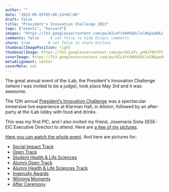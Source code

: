 ```yaml
---
author: ""
date: "2023-05-03T05:00:24+02:00"
draft: false
title: "President's Innovation Challenge 2023"
tags: ["events", "harvard"]
images: "https://lh3.googleusercontent.com/pw/AIL4fc94HkE8ilolNGpadOAJjOXPXgEJQR-hEd0GRf1xpelXPGtedEm0x0ozBdP8Cf69CcnST5D0_DgFjF9uL-XWlppJ3PnSkS9ZWWQodLxGTLnOteNjNF1r=w2400"
comments: false     # set false to hide Disqus comments
share: true        # set false to share buttons
thumbnailImagePosition: right
thumbnailImage: https://lh3.googleusercontent.com/pw/AIL4fc_pnNJ70UTP5TnztvIEPBDRRRutE1tkBuwP1JaMac-VvkxlxTqtZotHrzwf6aebLuFpeZD7rV1EiWY1mBpHCIPWYvE3du1gwFUCVaerqRDO9wG_ElaJ=w2400
coverImage: https://lh3.googleusercontent.com/pw/AIL4fc94HkE8ilolNGpadOAJjOXPXgEJQR-hEd0GRf1xpelXPGtedEm0x0ozBdP8Cf69CcnST5D0_DgFjF9uL-XWlppJ3PnSkS9ZWWQodLxGTLnOteNjNF1r=w2400
metaAlignment: center
coverMeta: out
---
```


The great annual event of the iLab, the President's Innovation Challenge (where I was invited to be a judge), took place May 3rd and it was awesome.

<!--more-->

The 12th annual [President’s Innovation Challenge](https://innovationlabs.harvard.edu/presidents-innovation-challenge/) was a spectacular immersive live experience at Klarman Hall, in Allston, followed by an after-party at the iLab lobby with food and drinks.

This was my first PIC, and I also invited my friend, Josemaria Siota (IESE-EIC Executive Director) to attend. Here are [a few of my pictures](https://photos.app.goo.gl/dcaiXpKbwjtAPcKD7).

[Here you can watch the whole event](https://pic2023.innovationlabs.harvard.edu/). And here are pictures for:
* [Social Impact Track](https://flickr.com/photos/harvardinnovationlabs/albums/72177720309223380)
* [Open Track](https://flickr.com/photos/harvardinnovationlabs/albums/72177720309234994)
* [Student Health & Life Sciences](https://flickr.com/photos/harvardinnovationlabs/albums/72177720309223745)
* [Alumni Open Track](https://flickr.com/photos/harvardinnovationlabs/albums/72177720309224515)
* [Alumni Health & Life Sciences Track](https://flickr.com/photos/harvardinnovationlabs/albums/72177720309221221)
* [Ingenuity Awards](https://flickr.com/photos/harvardinnovationlabs/albums/72177720309238559)
* [Winning Moments](https://flickr.com/photos/harvardinnovationlabs/albums/72177720309240893)
* [After Ceremony](https://flickr.com/photos/harvardinnovationlabs/albums/72177720309229637)